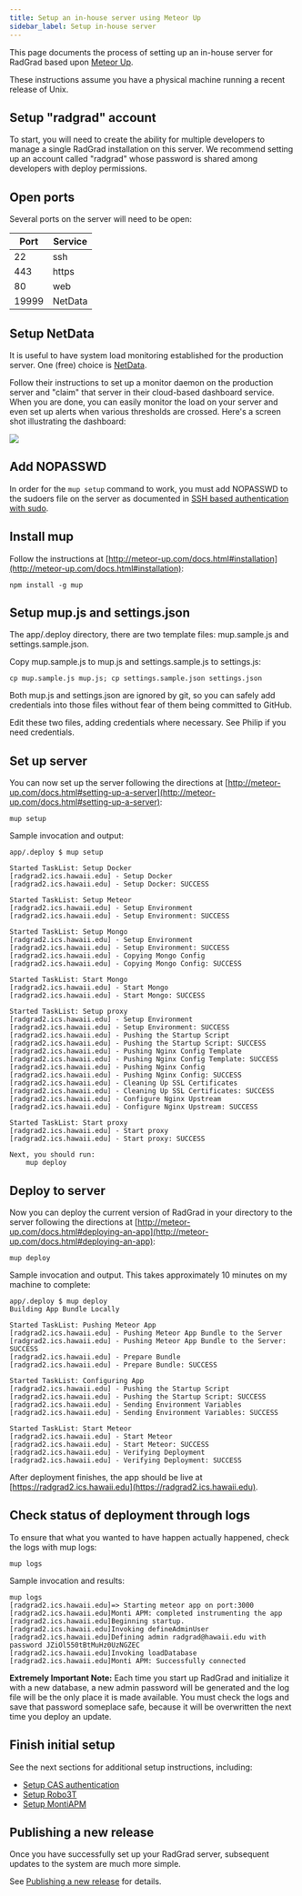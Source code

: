```yaml
---
title: Setup an in-house server using Meteor Up
sidebar_label: Setup in-house server
---
```


This page documents the process of setting up an in-house server for RadGrad based upon [Meteor Up](http://meteor-up.com).

These instructions assume you have a physical machine running a recent release of Unix.

## Setup "radgrad" account

To start, you will need to create the ability for multiple developers to manage a single RadGrad installation on this server.  We recommend setting up an account called "radgrad" whose password is shared among developers with deploy permissions.

## Open ports

Several ports on the server will need to be open:

| Port | Service |
|------|---------|
| 22   | ssh     |
| 443  | https   |
|  80  | web     |
| 19999 | NetData |

## Setup NetData

It is useful to have system load monitoring established for the production server.  One (free) choice is [NetData](https://www.netdata.cloud/).

Follow their instructions to set up a monitor daemon on the production server and "claim" that server in their cloud-based dashboard service.  When you are done, you can easily monitor the load on your server and even set up alerts when various thresholds are crossed. Here's a screen shot illustrating the dashboard:

![](/img/deployment/netdata-dashboard.png)

## Add NOPASSWD

In order for the `mup setup` command to work, you must add NOPASSWD to the sudoers file on the server as documented in [SSH based authentication with sudo](https://github.com/zodern/meteor-up/blob/ee017150591f53f7f85d0a4081a1b6018230e437/README.md#ssh-based-authentication-with-sudo).

## Install mup

Follow the instructions at [http://meteor-up.com/docs.html#installation](http://meteor-up.com/docs.html#installation):

```shell
npm install -g mup
```

## Setup mup.js and settings.json

The app/.deploy directory, there are two template files: mup.sample.js and settings.sample.json.

Copy mup.sample.js to mup.js and settings.sample.js to settings.js:

```shell
cp mup.sample.js mup.js; cp settings.sample.json settings.json
```

Both mup.js and settings.json are ignored by git, so you can safely add credentials into those files without fear of them being committed to GitHub.

Edit these two files, adding credentials where necessary.  See Philip if you need credentials.

## Set up server

You can now set up the server following the directions at [http://meteor-up.com/docs.html#setting-up-a-server](http://meteor-up.com/docs.html#setting-up-a-server):

```shell
mup setup
```
Sample invocation and output:

```shell
app/.deploy $ mup setup

Started TaskList: Setup Docker
[radgrad2.ics.hawaii.edu] - Setup Docker
[radgrad2.ics.hawaii.edu] - Setup Docker: SUCCESS

Started TaskList: Setup Meteor
[radgrad2.ics.hawaii.edu] - Setup Environment
[radgrad2.ics.hawaii.edu] - Setup Environment: SUCCESS

Started TaskList: Setup Mongo
[radgrad2.ics.hawaii.edu] - Setup Environment
[radgrad2.ics.hawaii.edu] - Setup Environment: SUCCESS
[radgrad2.ics.hawaii.edu] - Copying Mongo Config
[radgrad2.ics.hawaii.edu] - Copying Mongo Config: SUCCESS

Started TaskList: Start Mongo
[radgrad2.ics.hawaii.edu] - Start Mongo
[radgrad2.ics.hawaii.edu] - Start Mongo: SUCCESS

Started TaskList: Setup proxy
[radgrad2.ics.hawaii.edu] - Setup Environment
[radgrad2.ics.hawaii.edu] - Setup Environment: SUCCESS
[radgrad2.ics.hawaii.edu] - Pushing the Startup Script
[radgrad2.ics.hawaii.edu] - Pushing the Startup Script: SUCCESS
[radgrad2.ics.hawaii.edu] - Pushing Nginx Config Template
[radgrad2.ics.hawaii.edu] - Pushing Nginx Config Template: SUCCESS
[radgrad2.ics.hawaii.edu] - Pushing Nginx Config
[radgrad2.ics.hawaii.edu] - Pushing Nginx Config: SUCCESS
[radgrad2.ics.hawaii.edu] - Cleaning Up SSL Certificates
[radgrad2.ics.hawaii.edu] - Cleaning Up SSL Certificates: SUCCESS
[radgrad2.ics.hawaii.edu] - Configure Nginx Upstream
[radgrad2.ics.hawaii.edu] - Configure Nginx Upstream: SUCCESS

Started TaskList: Start proxy
[radgrad2.ics.hawaii.edu] - Start proxy
[radgrad2.ics.hawaii.edu] - Start proxy: SUCCESS

Next, you should run:
    mup deploy
```
## Deploy to server

Now you can deploy the current version of RadGrad in your directory to the server following the directions at [http://meteor-up.com/docs.html#deploying-an-app](http://meteor-up.com/docs.html#deploying-an-app):

```shell
mup deploy
```

Sample invocation and output. This takes approximately 10 minutes on my machine to complete:

```shell
app/.deploy $ mup deploy
Building App Bundle Locally

Started TaskList: Pushing Meteor App
[radgrad2.ics.hawaii.edu] - Pushing Meteor App Bundle to the Server
[radgrad2.ics.hawaii.edu] - Pushing Meteor App Bundle to the Server: SUCCESS
[radgrad2.ics.hawaii.edu] - Prepare Bundle
[radgrad2.ics.hawaii.edu] - Prepare Bundle: SUCCESS

Started TaskList: Configuring App
[radgrad2.ics.hawaii.edu] - Pushing the Startup Script
[radgrad2.ics.hawaii.edu] - Pushing the Startup Script: SUCCESS
[radgrad2.ics.hawaii.edu] - Sending Environment Variables
[radgrad2.ics.hawaii.edu] - Sending Environment Variables: SUCCESS

Started TaskList: Start Meteor
[radgrad2.ics.hawaii.edu] - Start Meteor
[radgrad2.ics.hawaii.edu] - Start Meteor: SUCCESS
[radgrad2.ics.hawaii.edu] - Verifying Deployment
[radgrad2.ics.hawaii.edu] - Verifying Deployment: SUCCESS

```

After deployment finishes, the app should be live at [https://radgrad2.ics.hawaii.edu](https://radgrad2.ics.hawaii.edu).

## Check status of deployment through logs

To ensure that what you wanted to have happen actually happened, check the logs with mup logs:

```shell
mup logs
```

Sample invocation and results:

```shell
mup logs
[radgrad2.ics.hawaii.edu]=> Starting meteor app on port:3000
[radgrad2.ics.hawaii.edu]Monti APM: completed instrumenting the app
[radgrad2.ics.hawaii.edu]Beginning startup.
[radgrad2.ics.hawaii.edu]Invoking defineAdminUser
[radgrad2.ics.hawaii.edu]Defining admin radgrad@hawaii.edu with password JZiOl550tBtMuHz0UzNGZEC
[radgrad2.ics.hawaii.edu]Invoking loadDatabase
[radgrad2.ics.hawaii.edu]Monti APM: Successfully connected
```

**Extremely Important Note:**  Each time you start up RadGrad and initialize it with a new database, a new admin password will be generated and the log file will be the only place it is made available.  You must check the logs and save that password someplace safe, because it will be overwritten the next time you deploy an update.

## Finish initial setup

See the next sections for additional setup instructions, including:

  * [Setup CAS authentication](./setup-cas)
  * [Setup Robo3T](./setup-robo3t)
  * [Setup MontiAPM](./setup-montiapm)


## Publishing a new release

Once you have successfully set up your RadGrad server, subsequent updates to the system are much more simple.

See [Publishing a new release](./publish-a-release-mup) for details.
